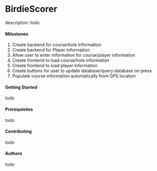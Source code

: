 # BirdieScorer

description: todo

#### Milestones

1. Create backend for course/hole Information
2. Create backend for Player Information 
3. Allow user to enter information for course/player information
4. Create frontend to load course/hole information
5. Create frontend to load player information
6. Create buttons for user to update database/query database on press
5. Populate course information automatically from GPS location

#### Getting Started

todo

#### Prerequisites

todo

#### Contributing

todo

#### Authors

todo

